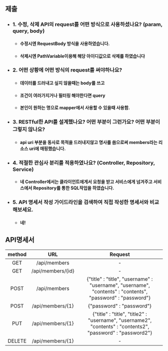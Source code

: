 ## 제출 
- ### 1. 수정, 삭제 API의 request를 어떤 방식으로 사용하셨나요? (param, query, body)
  - #### 수정시엔 RequestBody 방식을 사용하였습니다.
  - #### 삭제시엔 PathVariable이용해 해당 아이디값으로 삭제를 하였습니다
- ### 2. 어떤 상황에 어떤 방식의 request를 써야하나요?
  - #### 데이터를 드러내고 싶지 않을때는 body를 쓰고
  - #### 조건이 여러가지거나 필터링 해야한다면 query
  - #### 본인이 원하는 명으로 mapper에서 사용할 수 있을때 사용함.
- ### 3. RESTful한 API를 설계했나요? 어떤 부분이 그런가요? 어떤 부분이 그렇지 않나요?
  - #### api uri 부분을 동사로 목적을 드러내지않고 명사를 씀으로써 members라는 리소스 uri에 매핑했습니다.
- ### 4. 적절한 관심사 분리를 적용하였나요? (Controller, Repository, Service)
  - #### 네 Controller에서는 클라이언트에게서 요청을 받고 서비스에게 넘겨주고 서비스에서 Repository를 통한 SQL작업을 하였습니다.
- ### 5. API 명세서 작성 가이드라인을 검색하여 직접 작성한 명세서와 비교해보세요.
  - #### 네!

## API명세서
|method|URL|Request|
|:---:|:---:|:---:|
|GET|/api/members|-|
|GET|/api/members/{id}|-|
|POST|/api/members|{"title" : "title", "username" : "username", "username", "contents" : "contents", "password" : "password"}|
|POST|/api/members/{1}|{"password" : "password"}|
|PUT|/api/members/{1}|{"title" : "title", "title2" : "username", "username2", "contents" : "contents2", "password" : "password2"}|
|DELETE|/api/members/{1}|-|

